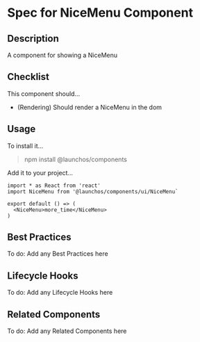 # Spec for NiceMenu Component

## Description

A component for showing a NiceMenu

## Checklist

This component should...

- (Rendering) Should render a NiceMenu in the dom

## Usage

To install it...

> npm install @launchos/components

Add it to your project...

```
import * as React from 'react'
import NiceMenu from '@launchos/components/ui/NiceMenu`

export default () => (
  <NiceMenu>more_time</NiceMenu>
)
```

## Best Practices

To do: Add any Best Practices here

## Lifecycle Hooks

To do: Add any Lifecycle Hooks here

## Related Components

To do: Add any Related Components here
